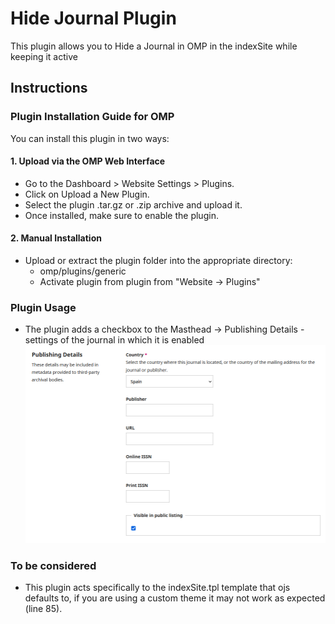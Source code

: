 # Hide Journal Plugin

This plugin allows you to Hide a Journal in OMP in the indexSite while keeping it active

## Instructions

### Plugin Installation Guide for OMP

You can install this plugin in two ways:

#### 1. Upload via the OMP Web Interface

-   Go to the Dashboard > Website Settings > Plugins.
-   Click on Upload a New Plugin.
-   Select the plugin .tar.gz or .zip archive and upload it.
-   Once installed, make sure to enable the plugin.

#### 2. Manual Installation

-   Upload or extract the plugin folder into the appropriate directory:
    -   omp/plugins/generic
    -   Activate plugin from plugin from "Website -> Plugins"

### Plugin Usage

-   The plugin adds a checkbox to the Masthead -> Publishing Details - settings of the journal in which it is enabled
    ![Settings Example](doc/img/settingsExampleHideJournalPlugin.png)

### To be considered

-   This plugin acts specifically to the indexSite.tpl template that ojs defaults to, if you are using a custom theme it may not work as expected (line 85).
